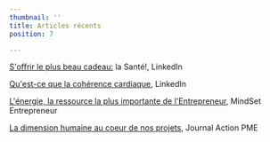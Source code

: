 ```yaml
---
thumbnail: ''
title: Articles récents
position: 7

---
```

[S'offrir le plus beau cadeau:](https://www.linkedin.com/pulse/soffrir-le-plus-beau-cadeau-la-santé-nancy-bilodeau-mba/ "Santé") la Santé!, LinkedIn

[Qu'est-ce que la cohérence cardiaque](http://bit.ly/Def_CoherenceCardiaque), LinkedIn

[L'énergie, la ressource la plus importante de l'Entrepreneur](https://mindset-entrepreneur.com/energie-la-ressource-la-plus-importante-de-lentrepreneur/ "L'énergie"), MindSet Entrepreneur

[La dimension humaine au coeur de nos projets](https://journalactionpme.com/2019/10/la-dimension-humaine-au-coeur-de-nos-projets/ "Projets"), Journal Action PME